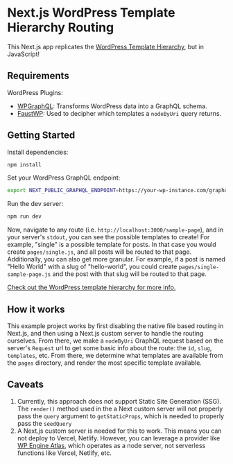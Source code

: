 # Next.js WordPress Template Hierarchy Routing

This Next.js app replicates the [WordPress Template Hierarchy](https://developer.wordpress.org/themes/basics/template-hierarchy/#visual-overview), but in JavaScript!

## Requirements

WordPress Plugins:

- [WPGraphQL](https://wordpress.org/plugins/wp-graphql/): Transforms WordPress data into a GraphQL schema.
- [FaustWP](https://wordpress.org/plugins/faustwp/): Used to decipher which templates a `nodeByUri` query returns.

## Getting Started

Install dependencies:

```bash
npm install
```

Set your WordPress GraphQL endpoint:

```bash
export NEXT_PUBLIC_GRAPHQL_ENDPOINT=https://your-wp-instance.com/graphql
```

Run the dev server:

```bash
npm run dev
```

Now, navigate to any route (i.e. `http://localhost:3000/sample-page`), and in your server's `stdout`, you can see the possible templates to create! For example, "single" is a possible template for posts. In that case you would create `pages/single.js`, and all posts will be routed to that page. Additionally, you can also get more granular. For example, if a post is named "Hello World" with a slug of "hello-world", you could create `pages/single-sample-page.js` and the post with that slug will be routed to that page.

[Check out the WordPress template hierarchy for more info.](https://developer.wordpress.org/themes/basics/template-hierarchy/#visual-overview)

## How it works

This example project works by first disabling the native file based routing in Next.js, and then using a Next.js custom server to handle the routing ourselves. From there, we make a `nodeByUri` GraphQL request based on the server's `Request` url to get some basic info about the route: the `id`, `slug`, `templates`, etc. From there, we determine what templates are available from the `pages` directory, and render the most specific template available.

## Caveats

1. Currently, this approach does not support Static Site Generation (SSG). The `render()` method used in the a Next custom server will not properly pass the `query` argument to `getStaticProps`, which is needed to properly pass the `seedQuery`
2. A Next.js custom server is needed for this to work. This means you can not deploy to Vercel, Netlify. However, you can leverage a provider like [WP Engine Atlas](https://wpengine.com/atlas), which operates as a node server, not serverless functions like Vercel, Netlify, etc.
